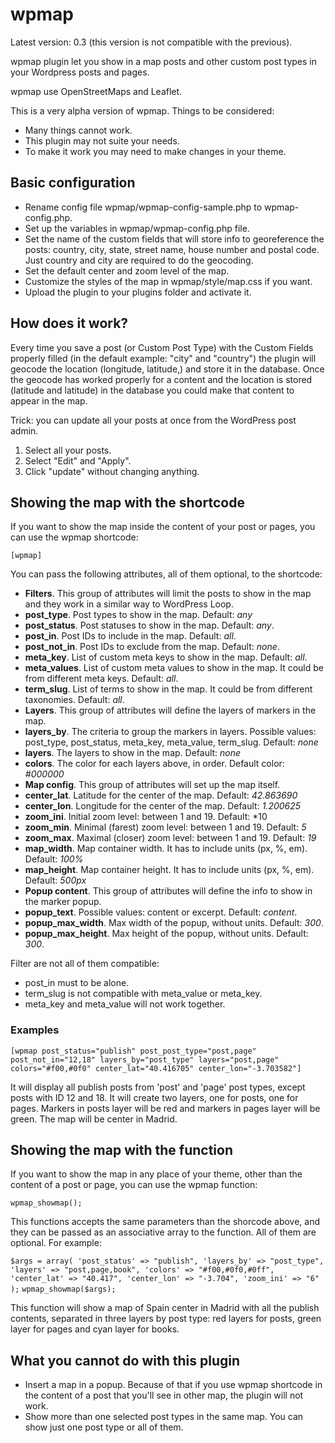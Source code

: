 wpmap
=====

Latest version: 0.3 (this version is not compatible with the previous).

wpmap plugin let you show in a map posts and other custom post types in your Wordpress posts and pages.

wpmap use OpenStreetMaps and Leaflet.

This is a very alpha version of wpmap. Things to be considered:

+ Many things cannot work.
+ This plugin may not suite your needs.
+ To make it work you may need to make changes in your theme.

## Basic configuration

+ Rename config file wpmap/wpmap-config-sample.php to wpmap-config.php.
+ Set up the variables in wpmap/wpmap-config.php file.
 + Set the name of the custom fields that will store info to georeference the posts: country, city, state, street name, house number and postal code. Just country and city are required to do the geocoding.
 + Set the default center and zoom level of the map.
+ Customize the styles of the map in wpmap/style/map.css if you want.
+ Upload the plugin to your plugins folder and activate it.

## How does it work?
Every time you save a post (or Custom Post Type) with the Custom Fields properly filled (in the default example: "city" and "country") the plugin will geocode the location (longitude, latitude,) and store it in the database.
Once the geocode has worked properly for a content and the location is stored (latitude and latitude) in the database you could make that content to appear in the map.

Trick: you can update all your posts at once from the WordPress post admin.
1. Select all your posts.
2. Select "Edit" and "Apply".
3. Click "update" without changing anything.

## Showing the map with the shortcode
If you want to show the map inside the content of your post or pages, you can use the wpmap shortcode:

`[wpmap]`

You can pass the following attributes, all of them optional, to the shortcode:

+ **Filters**. This group of attributes will limit the posts to show in the map and they work in a similar way to WordPress Loop.
 + **post_type**. Post types to show in the map. Default: *any*
 + **post_status**. Post statuses to show in the map. Default: *any*.
 + **post_in**. Post IDs to include in the map. Default: *all*.
 + **post_not_in**. Post IDs to exclude from the map. Default: *none*.
 + **meta_key**. List of custom meta keys to show in the map. Default: *all*.
 + **meta_values**. List of custom meta values to show in the map. It could be from different meta keys. Default: *all*.
 + **term_slug**. List of terms to show in the map. It could be from different taxonomies. Default: *all*.
+ **Layers**. This group of attributes will define the layers of markers in the map.
 + **layers_by**. The criteria to group the markers in layers. Possible values: post_type, post_status, meta_key, meta_value, term_slug. Default: *none*
 + **layers**. The layers to show in the map. Default: *none*
 + **colors**. The color for each layers above, in order. Default color: *#000000*
+ **Map config**. This group of attributes will set up the map itself.
 + **center_lat**. Latitude for the center of the map. Default: *42.863690*
 + **center_lon**. Longitude for the center of the map. Default: *1.200625*
 + **zoom_ini**. Initial zoom level: between 1 and 19. Default: *10
 + **zoom_min**. Minimal (farest) zoom level: between 1 and 19. Default: *5*
 + **zoom_max**. Maximal (closer) zoom level: between 1 and 19. Default: *19*
 + **map_width**. Map container width. It has to include units (px, %, em). Default: *100%*
 + **map_height**. Map container height. It has to include units (px, %, em). Default: *500px*
+ **Popup content**. This group of attributes will define the info to show in the marker popup.
 + **popup_text**. Possible values: content or excerpt. Default: *content*.
 + **popup_max_width**. Max width of the popup, without units. Default: *300*.
 + **popup_max_height**. Max height of the popup, without units. Default: *300*.

Filter are not all of them compatible:
+ post_in must to be alone.
+ term_slug is not compatible with meta_value or meta_key.
+ meta_key and meta_value will not work together.

### Examples

`[wpmap post_status="publish" post_post_type="post,page" post_not_in="12,18" layers_by="post_type" layers="post,page" colors="#f00,#0f0" center_lat="40.416705" center_lon="-3.703582"]`

It will display all publish posts from 'post' and 'page' post types, except posts with ID 12 and 18. It will create two layers, one for posts, one for pages. Markers in posts layer will be red and markers in pages layer will be green. The map will be center in Madrid.

## Showing the map with the function
If you want to show the map in any place of your theme, other than the content of a post or page, you can use the wpmap function:

`wpmap_showmap();`

This functions accepts the same parameters than the shorcode above, and they can be passed as an associative array to the function. All of them are optional. For example:

`$args = array(
	'post_status' => "publish",
	'layers_by' => "post_type",
	'layers' => "post,page,book",
	'colors' => "#f00,#0f0,#0ff",
	'center_lat' => "40.417",
	'center_lon' => "-3.704",
	'zoom_ini' => "6"
);`
`wpmap_showmap($args);`

This function will show a map of Spain center in Madrid with all the publish contents, separated in three layers by post type: red layers for posts, green layer for pages and cyan layer for books.

## What you cannot do with this plugin
+ Insert a map in a popup. Because of that if you use wpmap shortcode in the content of a post that you'll see in other map, the plugin will not work.
+ Show more than one selected post types in the same map. You can show just one post type or all of them.
